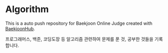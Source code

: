 # Algorithm
This is a auto push repository for Baekjoon Online Judge created with [BaekjoonHub](https://github.com/BaekjoonHub/BaekjoonHub).

프로그래머스, 백준, 코딩도장 등 알고리즘 관련하여 문제를 푼 것, 공부한 것들을 기록합니다.
